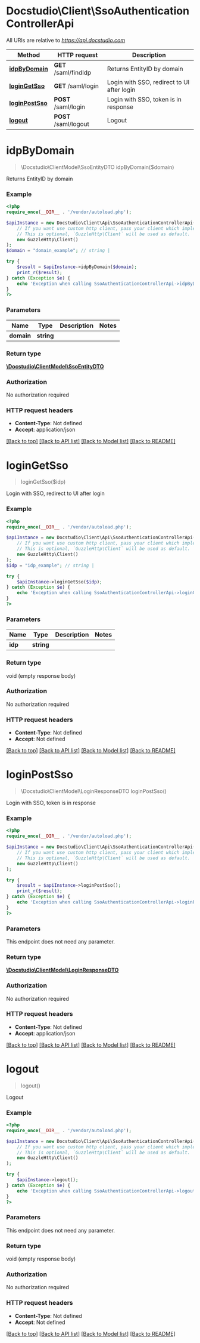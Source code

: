 # Docstudio\Client\SsoAuthenticationControllerApi

All URIs are relative to *https://api.docstudio.com*

Method | HTTP request | Description
------------- | ------------- | -------------
[**idpByDomain**](SsoAuthenticationControllerApi.md#idpbydomain) | **GET** /saml/findIdp | Returns EntityID by domain
[**loginGetSso**](SsoAuthenticationControllerApi.md#logingetsso) | **GET** /saml/login | Login with SSO, redirect to UI after login
[**loginPostSso**](SsoAuthenticationControllerApi.md#loginpostsso) | **POST** /saml/login | Login with SSO, token is in response
[**logout**](SsoAuthenticationControllerApi.md#logout) | **POST** /saml/logout | Logout

# **idpByDomain**
> \Docstudio\ClientModel\SsoEntityDTO idpByDomain($domain)

Returns EntityID by domain

### Example
```php
<?php
require_once(__DIR__ . '/vendor/autoload.php');

$apiInstance = new Docstudio\Client\Api\SsoAuthenticationControllerApi(
    // If you want use custom http client, pass your client which implements `GuzzleHttp\ClientInterface`.
    // This is optional, `GuzzleHttp\Client` will be used as default.
    new GuzzleHttp\Client()
);
$domain = "domain_example"; // string | 

try {
    $result = $apiInstance->idpByDomain($domain);
    print_r($result);
} catch (Exception $e) {
    echo 'Exception when calling SsoAuthenticationControllerApi->idpByDomain: ', $e->getMessage(), PHP_EOL;
}
?>
```

### Parameters

Name | Type | Description  | Notes
------------- | ------------- | ------------- | -------------
 **domain** | **string**|  |

### Return type

[**\Docstudio\ClientModel\SsoEntityDTO**](../Model/SsoEntityDTO.md)

### Authorization

No authorization required

### HTTP request headers

 - **Content-Type**: Not defined
 - **Accept**: application/json

[[Back to top]](#) [[Back to API list]](../../README.md#documentation-for-api-endpoints) [[Back to Model list]](../../README.md#documentation-for-models) [[Back to README]](../../README.md)

# **loginGetSso**
> loginGetSso($idp)

Login with SSO, redirect to UI after login

### Example
```php
<?php
require_once(__DIR__ . '/vendor/autoload.php');

$apiInstance = new Docstudio\Client\Api\SsoAuthenticationControllerApi(
    // If you want use custom http client, pass your client which implements `GuzzleHttp\ClientInterface`.
    // This is optional, `GuzzleHttp\Client` will be used as default.
    new GuzzleHttp\Client()
);
$idp = "idp_example"; // string | 

try {
    $apiInstance->loginGetSso($idp);
} catch (Exception $e) {
    echo 'Exception when calling SsoAuthenticationControllerApi->loginGetSso: ', $e->getMessage(), PHP_EOL;
}
?>
```

### Parameters

Name | Type | Description  | Notes
------------- | ------------- | ------------- | -------------
 **idp** | **string**|  |

### Return type

void (empty response body)

### Authorization

No authorization required

### HTTP request headers

 - **Content-Type**: Not defined
 - **Accept**: Not defined

[[Back to top]](#) [[Back to API list]](../../README.md#documentation-for-api-endpoints) [[Back to Model list]](../../README.md#documentation-for-models) [[Back to README]](../../README.md)

# **loginPostSso**
> \Docstudio\ClientModel\LoginResponseDTO loginPostSso()

Login with SSO, token is in response

### Example
```php
<?php
require_once(__DIR__ . '/vendor/autoload.php');

$apiInstance = new Docstudio\Client\Api\SsoAuthenticationControllerApi(
    // If you want use custom http client, pass your client which implements `GuzzleHttp\ClientInterface`.
    // This is optional, `GuzzleHttp\Client` will be used as default.
    new GuzzleHttp\Client()
);

try {
    $result = $apiInstance->loginPostSso();
    print_r($result);
} catch (Exception $e) {
    echo 'Exception when calling SsoAuthenticationControllerApi->loginPostSso: ', $e->getMessage(), PHP_EOL;
}
?>
```

### Parameters
This endpoint does not need any parameter.

### Return type

[**\Docstudio\ClientModel\LoginResponseDTO**](../Model/LoginResponseDTO.md)

### Authorization

No authorization required

### HTTP request headers

 - **Content-Type**: Not defined
 - **Accept**: application/json

[[Back to top]](#) [[Back to API list]](../../README.md#documentation-for-api-endpoints) [[Back to Model list]](../../README.md#documentation-for-models) [[Back to README]](../../README.md)

# **logout**
> logout()

Logout

### Example
```php
<?php
require_once(__DIR__ . '/vendor/autoload.php');

$apiInstance = new Docstudio\Client\Api\SsoAuthenticationControllerApi(
    // If you want use custom http client, pass your client which implements `GuzzleHttp\ClientInterface`.
    // This is optional, `GuzzleHttp\Client` will be used as default.
    new GuzzleHttp\Client()
);

try {
    $apiInstance->logout();
} catch (Exception $e) {
    echo 'Exception when calling SsoAuthenticationControllerApi->logout: ', $e->getMessage(), PHP_EOL;
}
?>
```

### Parameters
This endpoint does not need any parameter.

### Return type

void (empty response body)

### Authorization

No authorization required

### HTTP request headers

 - **Content-Type**: Not defined
 - **Accept**: Not defined

[[Back to top]](#) [[Back to API list]](../../README.md#documentation-for-api-endpoints) [[Back to Model list]](../../README.md#documentation-for-models) [[Back to README]](../../README.md)

